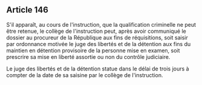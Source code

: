 Article 146
----
S'il apparaît, au cours de l'instruction, que la qualification criminelle ne
peut être retenue, le collège de l'instruction peut, après avoir communiqué le
dossier au procureur de la République aux fins de réquisitions, soit saisir par
ordonnance motivée le juge des libertés et de la détention aux fins du maintien
en détention provisoire de la personne mise en examen, soit prescrire sa mise en
liberté assortie ou non du contrôle judiciaire.

Le juge des libertés et de la détention statue dans le délai de trois jours à
compter de la date de sa saisine par le collège de l'instruction.
